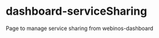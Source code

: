 dashboard-serviceSharing
==============================

Page to manage service sharing from webinos-dashboard
